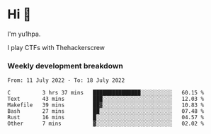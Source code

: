# Hi 👋

I'm yu1hpa.

I play CTFs with Thehackerscrew

### Weekly development breakdown

<!--START_SECTION:waka-->

```text
From: 11 July 2022 - To: 18 July 2022

C          3 hrs 37 mins   ███████████████░░░░░░░░░░   60.15 %
Text       43 mins         ███░░░░░░░░░░░░░░░░░░░░░░   12.03 %
Makefile   39 mins         ██▓░░░░░░░░░░░░░░░░░░░░░░   10.83 %
Bash       27 mins         ██░░░░░░░░░░░░░░░░░░░░░░░   07.48 %
Rust       16 mins         █░░░░░░░░░░░░░░░░░░░░░░░░   04.57 %
Other      7 mins          ▓░░░░░░░░░░░░░░░░░░░░░░░░   02.02 %
```

<!--END_SECTION:waka-->

